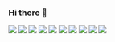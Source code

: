### Hi there 👋
<img src="https://img.shields.io/badge/Python-3766AB?style=flat-square&logo=Python&logoColor=white"/></a>
<img src="https://img.shields.io/badge/SpringBoot-6DB33F?style=flat-square&logo=SpringBoot&logoColor=white"/></a>
<img src="https://img.shields.io/badge/Java-2270A1?style=flat-square&logo=java&logoColor=white"/></a>
<img src="https://img.shields.io/badge/MySQL-yellow?style=flat-square&logo=MySQL&logoColor=black"/></a>
<img src="https://img.shields.io/badge/mssql-CC2927?style=flat-square&logo=MicrosoftSQLServer&logoColor=black"/></a>
<img src="https://img.shields.io/badge/AWS-232F3E?style=flat-square&logo=AmazonAWS&logoColor=yellow"/></a>
<img src="https://img.shields.io/badge/.NET-512BD4?style=flat-square&logo=dotnet&logoColor=yellow"/></a>
<img src="https://img.shields.io/badge/csharp-FFBA03?style=flat-square&logo=csharp&logoColor=blue"/></a>
<img src="https://img.shields.io/badge/docker-2496ED?style=flat-square&logo=docker&logoColor=white"/></a>
<img src="https://img.shields.io/badge/Kubernetes-326CE5?style=flat-square&logo=Kubernetes&logoColor=white"/></a>
<!--
**SeolRoh/SeolRoh** is a ✨ _special_ ✨ repository because its `README.md` (this file) appears on your GitHub profile.

Here are some ideas to get you started:

- 🔭 I’m currently working on ...
- 🌱 I’m currently learning ...
- 👯 I’m looking to collaborate on ...
- 🤔 I’m looking for help with ...
- 💬 Ask me about ...
- 📫 How to reach me: ...
- 😄 Pronouns: ...
- ⚡ Fun fact: ...
-->
